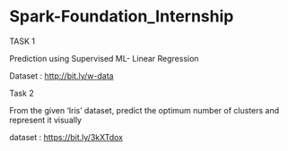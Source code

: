 # Spark-Foundation_Internship
TASK 1

Prediction using Supervised ML- Linear Regression

Dataset : http://bit.ly/w-data

Task 2

From the given ‘Iris’ dataset, predict the optimum number of clusters and represent it visually

dataset : https://bit.ly/3kXTdox
